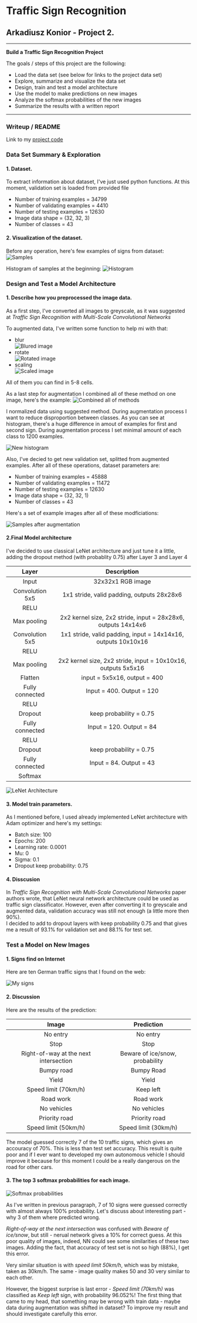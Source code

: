 # **Traffic Sign Recognition** 

## Arkadiusz Konior - Project 2.

---

**Build a Traffic Sign Recognition Project**

The goals / steps of this project are the following:
* Load the data set (see below for links to the project data set)
* Explore, summarize and visualize the data set
* Design, train and test a model architecture
* Use the model to make predictions on new images
* Analyze the softmax probabilities of the new images
* Summarize the results with a written report


[//]: # (Image References)

[samples]: ./imgs/samples.png "Samples"
[samples_grey]: ./imgs/sample_grey_aug.png "Samples after modifications"
[distro_before]: ./imgs/distro_before.png "Label's frequency histogram "
[distro_after]: ./imgs/distro_after.png "Label's frequency histogram"
[scaled]: ./imgs/scaled.png "Example of scaled image"
[rotated]: ./imgs/rotated.png "Example of rotated image"
[blured]: ./imgs/blured.png "Example of blured image"
[combined]: ./imgs/combined.png "Example all methods combined"
[softmax]: ./imgs/softmax_prop.png "Softmax probability charts"
[internet]: ./imgs/internet.png "My set of signs found on Internet"
[lenet]: ./imgs/lenet.png "LeNet architecture"
 	



---
### Writeup / README

Link to my [project code](https://github.com/szemranamszyca/CarND-Traffic-Sign-Classifier-Project/blob/master/Traffic_Sign_Classifier.ipynb)

### Data Set Summary & Exploration

#### 1. Dataset.

To extract information about dataset, I've just used python functions. At this moment, validation set is loaded from provided file

- Number of training examples = 34799  
- Number of validating examples = 4410  
- Number of testing examples = 12630  
- Image data shape = (32, 32, 3)  
- Number of classes = 43  

#### 2. Visualization of the dataset.

Before any operation, here's few examples of signs from dataset:
![Samples][samples]

Histogram of samples at the beginning:
![Histogram][distro_before]

### Design and Test a Model Architecture

#### 1. Describe how you preprocessed the image data.

As a first step, I've converted all images to greyscale, as it was suggested at *Traffic Sign Recognition with Multi-Scale Convolutional Networks*

To augmented data, I've written some function to help mi with that:
+ blur  
![Blured image][blured]
+ rotate  
![Rotated image][rotated]
+ scaling   
![Scaled image][scaled]

All of them you can find in 5-8 cells.

As a last step for augmentation I combined all of these method on one image, here's the example:
![Combined all of methods][combined]

I normalized data using suggested method. During augmentation process I want to reduce disproportion between classes. As you can see at histogram, there's a huge difference in amout of examples for first and second sign. During augmentation process I set minimal amount of each class to 1200 examples.

![New histogram][distro_after]

Also, I've decied to get new validation set, splitted from augmented examples. After all of these operations, dataset parameters are:

- Number of training examples = 45888  
- Number of validating examples = 11472  
- Number of testing examples = 12630  
- Image data shape = (32, 32, 1)  
- Number of classes = 43 

Here's a set of example images after all of these modficiations:

![Samples after augmentation][samples_grey]


#### 2.Final Model architecture

I've decided to use classical LeNet architecture and just tune it a little, adding the dropout method (with probablity 0.75) after Layer 3 and Layer 4


| Layer         		      |     Description	        					                                    | 
|:---------------------:|:---------------------------------------------:| 
| Input         		      | 32x32x1 RGB image   							| 
| Convolution 5x5       | 1x1 stride, valid padding, outputs 28x28x6 	| 
| RELU					             |												| 
| Max pooling	      	   | 2x2 kernel size, 2x2 stride,  input = 28x28x6, outputs 14x14x6    | 
| Convolution 5x5	      | 1x1 stride, valid padding, input = 14x14x16, outputs 10x10x16  		| 
| RELU					             |												|
| Max pooling	      	   | 2x2 kernel size, 2x2 stride,  input = 10x10x16, outputs 5x5x16    | 
| Flatten               | input = 5x5x16, output = 400 | 
| Fully connected		     | Input = 400. Output = 120 |
| RELU					             |												| 
| Dropout		             |	keep probability = 0.75											| 
| Fully connected		     | Input = 120. Output = 84 |
| RELU					             |												| 
| Dropout		             |	keep probability = 0.75											| 
| Fully connected		     | Input = 84. Output = 43 | 
| Softmax				           |         									| 
 
![LeNet Architecture][lenet]

#### 3. Model train parameters.


As I mentioned before, I used already implemented LeNet architecture with Adam optimizer and here's my settings:
- Batch size: 100
- Epochs: 200
- Learning rate: 0.0001
- Mu: 0
- Sigma: 0.1
- Dropout keep probability: 0.75

#### 4. Disscusion
In *Traffic Sign Recognition with Multi-Scale Convolutional Networks* paper authors wrote, that LeNet neural network architecture could be used as traffic sign classificator. However, even after converting it to greyscale and augmented data, validation accuracy was still not enough (a little more then 90%).  
I decided to add to dropout layers with keep probability 0.75 and that gives me a result of 93.1% for validation set and 88.1% for test set.
 

### Test a Model on New Images

#### 1. Signs find on Internet

Here are ten German traffic signs that I found on the web:

![My signs][internet]

#### 2. Discussion

Here are the results of the prediction:

| Image			        |     Prediction	        					| 
|:---------------------:|:---------------------------------------------:| 
| No entry      		                       | No entry   				     	|   
| Stop      			                          | Stop 						               				|   
| Right-of-way at the next intersection  | Beware of ice/snow, probability 											|  
| Bumpy road	                            | Bumpy Road					 			 	|  
| Yield			                               | Yield     					    		|  
| Speed limit (70km/h)                   | Keep left   									|   
| Road work                              | Road work   									|   
| No vehicles                            | No vehicles 										|   
| Priority road                       			| Priority road											|  
| Speed limit (50km/h)	                  | Speed limit (30km/h)						|  

The model guessed correctly 7 of the 10 traffic signs, which gives an accouracy of 70%. This is less than test set accuracy. This result is quite poor and if I ever want to developed my own autonomous vehicle I should improve it because for this moment I could be a really dangerous on the road for other cars.

#### 3. The top 3 softmax probabilities for each image.

![Softmax probabilities][softmax]

As I've written in previous paragraph, 7 of 10 signs were guessed correctly with almost always 100% probability. Let's discuss about interesting part - why 3 of them where predicted wrong.  

*Right-of-way at the next intersection* was confused with *Beware of ice/snow*, but still  - nerual network gives a 10% for correct guess. At this poor quality of images, indeed, NN could see some similarities of these two images. Adding the fact, that accuracy of test set is not so high (88%), I get this error.  

Very similar situation is with *speed limit 50km/h*, which was by mistake, taken as 30km/h. The same - image quality makes 50 and 30 very similar to each other.

However, the biggest surprise is last error - *Speed limit (70km/h)* was classified as *Keep left* sign, with probability 96.052%! The first thing that came to my head, that something may be wrong with train data - maybe data during augmentation was shifted in dataset? To improve my result and should investigate carefully this error.

